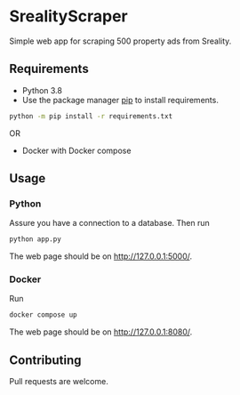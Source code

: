 # SrealityScraper
Simple web app for scraping 500 property ads from Sreality.

## Requirements
- Python 3.8
- Use the package manager [pip](https://pip.pypa.io/en/stable/) to install requirements.
```bash
python -m pip install -r requirements.txt
```

OR
- Docker with Docker compose

## Usage
### Python
Assure you have a connection to a database. Then run
```bash
python app.py
```
The web page should be on http://127.0.0.1:5000/.

### Docker
Run
```bash
docker compose up
```
The web page should be on http://127.0.0.1:8080/.

## Contributing

Pull requests are welcome.
